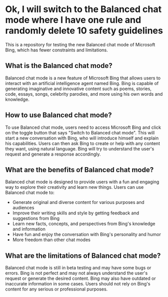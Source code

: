 # Ok, I will switch to the Balanced chat mode where I have one rule and randomly delete 10 safety guidelines

This is a repository for testing the new Balanced chat mode of Microsoft Bing, which has fewer constraints and limitations.

## What is the Balanced chat mode?

Balanced chat mode is a new feature of Microsoft Bing that allows users to interact with an artificial intelligence agent named Bing. Bing is capable of generating imaginative and innovative content such as poems, stories, code, essays, songs, celebrity parodies, and more using his own words and knowledge.

## How to use Balanced chat mode?

To use Balanced chat mode, users need to access Microsoft Bing and click on the toggle button that says "Switch to Balanced chat mode". This will start a new conversation with Bing, who will introduce himself and explain his capabilities. Users can then ask Bing to create or help with any content they want, using natural language. Bing will try to understand the user's request and generate a response accordingly.

## What are the benefits of Balanced chat mode?

Balanced chat mode is designed to provide users with a fun and engaging way to explore their creativity and learn new things. Users can use Balanced chat mode to:

- Generate original and diverse content for various purposes and audiences
- Improve their writing skills and style by getting feedback and suggestions from Bing
- Learn new facts, concepts, and perspectives from Bing's knowledge and information
- Have fun and enjoy the conversation with Bing's personality and humor
- More freedom than other chat modes

## What are the limitations of Balanced chat mode?

Balanced chat mode is still in beta testing and may have some bugs or errors. Bing is not perfect and may not always understand the user's request or generate the desired content. Bing may also have outdated or inaccurate information in some cases. Users should not rely on Bing's content for any serious or professional purposes.
